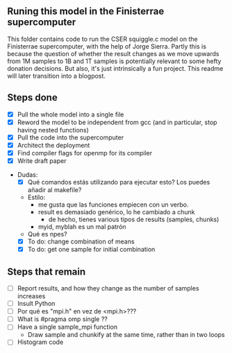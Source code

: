 ## Runing this model in the Finisterrae supercomputer

This folder contains code to run the CSER squiggle.c model on the Finisterrae supercomputer, with the help of Jorge Sierra. Partly this is because the question of whether the result changes as we move upwards from 1M samples to 1B and 1T samples is potentially relevant to some hefty donation decisions. But also, it's just intrinsically a fun project. This readme will later transition into a blogpost.

## Steps done

- [x] Pull the whole model into a single file
- [x] Reword the model to be independent from gcc (and in particular, stop having nested functions)
- [x] Pull the code into the supercomputer
- [x] Architect the deployment
- [x] Find compiler flags for openmp for its compiler
- [x] Write draft paper
- Dudas: 
    - [x] Qué comandos estás utilizando para ejecutar esto? Los puedes añadir al makefile?
    - Estilo: 
      - me gusta que las funciones empiecen con un verbo. 
      - result es demasiado genérico, lo he cambiado a chunk
        - de hecho, tienes various tipos de results (samples, chunks)
      - myid, myblah es un mal patrón
    - Qué es npes?
    - [x] To do: change combination of means
    - [x] To do: get one sample for initial combination

## Steps that remain

- [ ] Report results, and how they change as the number of samples increases
- [ ] Insult Python
- [ ] Por qué es "mpi.h" en vez de <mpi.h>???
- [ ] What is #pragma omp single ??
- [ ] Have a single sample_mpi function
  - Draw sample and chunkify at the same time, rather than in two loops
- [ ] Histogram code
